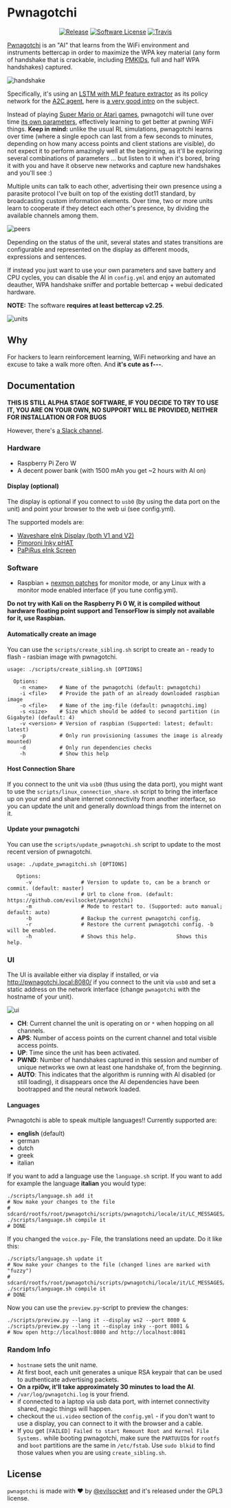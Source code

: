 # Pwnagotchi

<p align="center">
  <p align="center">
    <a href="https://github.com/evilsocket/pwnagotchi/releases/latest"><img alt="Release" src="https://img.shields.io/github/release/evilsocket/pwnagotchi.svg?style=flat-square"></a>
    <a href="https://github.com/evilsocket/pwnagotchi/blob/master/LICENSE.md"><img alt="Software License" src="https://img.shields.io/badge/license-GPL3-brightgreen.svg?style=flat-square"></a>
    <a href="https://travis-ci.org/evilsocket/pwnagotchi"><img alt="Travis" src="https://img.shields.io/travis/evilsocket/pwnagotchi/master.svg?style=flat-square"></a>
  </p>
</p>

[Pwnagotchi](https://twitter.com/pwnagotchi) is an "AI" that learns from the WiFi environment and instruments bettercap in order to maximize the WPA key material (any form of handshake that is crackable, including [PMKIDs](https://www.evilsocket.net/2019/02/13/Pwning-WiFi-networks-with-bettercap-and-the-PMKID-client-less-attack/), full and half WPA handshakes) captured.

![handshake](https://i.imgur.com/pdA4vCZ.png)

Specifically, it's using an [LSTM with MLP feature extractor](https://stable-baselines.readthedocs.io/en/master/modules/policies.html#stable_baselines.common.policies.MlpLstmPolicy) as its policy network for the [A2C agent](https://stable-baselines.readthedocs.io/en/master/modules/a2c.html), here is [a very good intro](https://hackernoon.com/intuitive-rl-intro-to-advantage-actor-critic-a2c-4ff545978752) on the subject.

Instead of playing [Super Mario or Atari games](https://becominghuman.ai/getting-mario-back-into-the-gym-setting-up-super-mario-bros-in-openais-gym-8e39a96c1e41?gi=c4b66c3d5ced), pwnagotchi will tune over time [its own parameters](https://github.com/evilsocket/pwnagotchi/blob/master/sdcard/rootfs/root/pwnagotchi/config.yml#L54), effectively learning to get better at pwning WiFi things. **Keep in mind:** unlike the usual RL simulations, pwnagotchi learns over time (where a single epoch can last from a few seconds to minutes, depending on how many access points and client stations are visible), do not expect it to perform amazingly well at the beginning, as it'll be exploring several combinations of parameters ... but listen to it when it's bored, bring it with you and have it observe new networks and capture new handshakes and you'll see :)

Multiple units can talk to each other, advertising their own presence using a parasite protocol I've built on top of the existing dot11 standard, by broadcasting custom information elements. Over time, two or more units learn to cooperate if they detect each other's presence, by dividing the available channels among them.

![peers](https://i.imgur.com/Ywr5aqx.png)

Depending on the status of the unit, several states and states transitions are configurable and represented on the display as different moods, expressions and sentences.

If instead you just want to use your own parameters and save battery and CPU cycles, you can disable the AI in `config.yml` and enjoy an automated deauther, WPA handshake sniffer and portable bettercap + webui dedicated hardware.

**NOTE:** The software **requires at least bettercap v2.25**.

![units](https://i.imgur.com/MStjXZF.png)

## Why

For hackers to learn reinforcement learning, WiFi networking and have an excuse to take a walk more often. And **it's cute as f---**.

## Documentation

**THIS IS STILL ALPHA STAGE SOFTWARE, IF YOU DECIDE TO TRY TO USE IT, YOU ARE ON YOUR OWN, NO SUPPORT WILL BE PROVIDED, NEITHER FOR INSTALLATION OR FOR BUGS**

However, there's [a Slack channel](https://join.slack.com/t/pwnagotchi/shared_invite/enQtNzc4NzY3MDE2OTAzLTg5NmNmNDJiMDM3ZWFkMWUwN2Y5NDk0Y2JlZWZjODlhMmRhNDZiOGMwYjJhM2UzNzA3YjA5NjJmZGY5NGI5NmI).
### Hardware

- Raspberry Pi Zero W
- A decent power bank (with 1500 mAh you get ~2 hours with AI on)

#### Display (optional)

The display is optional if you connect to `usb0` (by using the data port on the unit) and point your browser to the web ui (see config.yml).

The supported models are:

- [Waveshare eInk Display (both V1 and V2)](https://www.waveshare.com/2.13inch-e-paper-hat.htm)
- [Pimoroni Inky pHAT](https://shop.pimoroni.com/products/inky-phat)
- [PaPiRus eInk Screen](https://uk.pi-supply.com/products/papirus-zero-epaper-screen-phat-pi-zero)

### Software

- Raspbian + [nexmon patches](https://re4son-kernel.com/re4son-pi-kernel/) for monitor mode, or any Linux with a monitor mode enabled interface (if you tune config.yml).

**Do not try with Kali on the Raspberry Pi 0 W, it is compiled without hardware floating point support and TensorFlow is simply not available for it, use Raspbian.**

#### Automatically create an image

You can use the `scripts/create_sibling.sh` script to create an - ready to flash - rasbian image with pwnagotchi.

```shell
usage: ./scripts/create_sibling.sh [OPTIONS]

  Options:
    -n <name>    # Name of the pwnagotchi (default: pwnagotchi)
    -i <file>    # Provide the path of an already downloaded raspbian image
    -o <file>    # Name of the img-file (default: pwnagotchi.img)
    -s <size>    # Size which should be added to second partition (in Gigabyte) (default: 4)
    -v <version> # Version of raspbian (Supported: latest; default: latest)
    -p           # Only run provisioning (assumes the image is already mounted)
    -d           # Only run dependencies checks
    -h           # Show this help
```

#### Host Connection Share

If you connect to the unit via `usb0` (thus using the data port), you might want to use the `scripts/linux_connection_share.sh` script to bring the interface up on your end and share internet connectivity from another interface, so you can update the unit and generally download things from the internet on it.

#### Update your pwnagotchi

You can use the `scripts/update_pwnagotchi.sh` script to update to the most recent version of pwnagotchi.

```shell
usage: ./update_pwnagitchi.sh [OPTIONS]

   Options:
      -v                # Version to update to, can be a branch or commit. (default: master)
      -u                # Url to clone from. (default: https://github.com/evilsocket/pwnagotchi)
      -m                # Mode to restart to. (Supported: auto manual; default: auto)
      -b                # Backup the current pwnagotchi config.
      -r                # Restore the current pwnagotchi config. -b will be enabled.
      -h                # Shows this help.             Shows this help.

```

### UI

The UI is available either via display if installed, or via http://pwnagotchi.local:8080/ if you connect to the unit via `usb0` and set a static address on the network interface (change `pwnagotchi` with the hostname of your unit).

![ui](https://i.imgur.com/XgIrcur.png)

* **CH**: Current channel the unit is operating on or `*` when hopping on all channels.
* **APS**: Number of access points on the current channel and total visible access points.
* **UP**: Time since the unit has been activated.
* **PWND**: Number of handshakes captured in this session and number of unique networks we own at least one handshake of, from the beginning.
* **AUTO**: This indicates that the algorithm is running with AI disabled (or still loading), it disappears once the AI dependencies have been bootrapped and the neural network loaded.

#### Languages

Pwnagotchi is able to speak multiple languages!! Currently supported are:

* **english** (default)
* german
* dutch
* greek
* italian

If you want to add a language use the `language.sh` script. If you want to add for example the language **italian** you would type:

```shell
./scripts/language.sh add it
# Now make your changes to the file
# sdcard/rootfs/root/pwnagotchi/scripts/pwnagotchi/locale/it/LC_MESSAGES/voice.po
./scripts/language.sh compile it
# DONE
```

If you changed the `voice.py`- File, the translations need an update. Do it like this:

```shell
./scripts/language.sh update it
# Now make your changes to the file (changed lines are marked with "fuzzy")
# sdcard/rootfs/root/pwnagotchi/scripts/pwnagotchi/locale/it/LC_MESSAGES/voice.po
./scripts/language.sh compile it
# DONE
```

Now you can use the `preview.py`-script to preview the changes:

```shell
./scripts/preview.py --lang it --display ws2 --port 8080 &
./scripts/preview.py --lang it --display inky --port 8081 &
# Now open http://localhost:8080 and http://localhost:8081
```

### Random Info

- `hostname` sets the unit name.
- At first boot, each unit generates a unique RSA keypair that can be used to authenticate advertising packets.
- **On a rpi0w, it'll take approximately 30 minutes to load the AI**.
- `/var/log/pwnagotchi.log` is your friend.
- if connected to a laptop via usb data port, with internet connectivity shared, magic things will happen.
- checkout the `ui.video` section of the `config.yml` - if you don't want to use a display, you can connect to it with the browser and a cable.
- If you get `[FAILED] Failed to start Remount Root and Kernel File Systems.` while booting pwnagotchi, make sure
the `PARTUUID`s for `rootfs` and `boot` partitions are the same in `/etc/fstab`. Use `sudo blkid` to find those values when you are using `create_sibling.sh`.

## License

`pwnagotchi` is made with ♥  by [@evilsocket](https://twitter.com/evilsocket) and it's released under the GPL3 license.



